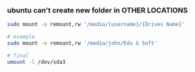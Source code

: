 ### ubuntu can't create new folder in OTHER LOCATIONS
```bash
sudo mount -o remount,rw '/media/{username}/{Drives Name}'

# example
sudo mount -o remount,rw '/media/john/Edu & Soft'

# final
umount -l /dev/sda3
```

